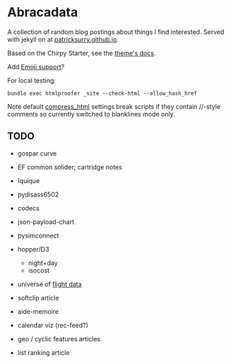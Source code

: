 Abracadata
===

A collection of random blog postings about things I find interested.
Served with jekyll on at [patricksurry.github.io][home].

[home]: https://github.com/patricksurry/patricksurry.github.io

Based on the Chirpy Starter, see the [theme's docs][starter].

[starter]: https://github.com/cotes2020/jekyll-theme-chirpy#documentation

Add [Emoji support][emoji]?

[emoji]: https://www.fabriziomusacchio.com/blog/2021-08-16-emojis_for_Jekyll/

For local testing:

    bundle exec htmlproofer _site --check-html --allow_hash_href

Note default [compress_html][compress_html] settings break scripts if they contain //-style comments so currently switched to blanklines mode only.

[compress_html]: http://jch.penibelst.de/

TODO
---

- gospar curve

- EF common solider; cartridge notes

- Iquique

- pydisass6502

- codecs

- json-payload-chart

- pysimconnect

- hopper/D3
    - night+day
    - isocost

- universe of [flight data][spiralviz]

[spiralviz]: https://docs.google.com/document/d1EyWhDc_M8hnzYk9AQ0hb_boOlNd8Ngku4Ge4ZX002z4/edit

- softclip article

- aide-memoire

- calendar viz (rec-feed?)

- geo / cyclic features articles

- list ranking article

